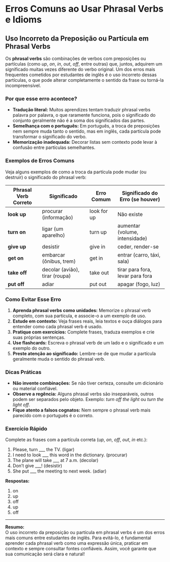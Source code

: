 
# Erros Comuns ao Usar Phrasal Verbs e Idioms

## Uso Incorreto da Preposição ou Partícula em Phrasal Verbs

Os **phrasal verbs** são combinações de verbos com preposições ou partículas (como *up*, *on*, *in*, *out*, *off*, entre outras) que, juntos, adquirem um significado muitas vezes diferente do verbo original. Um dos erros mais frequentes cometidos por estudantes de inglês é o uso incorreto dessas partículas, o que pode alterar completamente o sentido da frase ou torná-la incompreensível.

### Por que esse erro acontece?

- **Tradução literal:** Muitos aprendizes tentam traduzir phrasal verbs palavra por palavra, o que raramente funciona, pois o significado do conjunto geralmente não é a soma dos significados das partes.
- **Semelhança com o português:** Em português, a troca de preposições nem sempre muda tanto o sentido, mas em inglês, cada partícula pode transformar o significado do verbo.
- **Memorização inadequada:** Decorar listas sem contexto pode levar à confusão entre partículas semelhantes.

### Exemplos de Erros Comuns

Veja alguns exemplos de como a troca da partícula pode mudar (ou destruir) o significado do phrasal verb:

| Phrasal Verb Correto | Significado                | Erro Comum         | Significado do Erro (se houver) |
|----------------------|---------------------------|--------------------|---------------------------------|
| **look up**          | procurar (informação)     | look for up        | Não existe                      |
| **turn on**          | ligar (um aparelho)       | turn up            | aumentar (volume, intensidade)  |
| **give up**          | desistir                  | give in            | ceder, render-se                |
| **get on**           | embarcar (ônibus, trem)   | get in             | entrar (carro, táxi, sala)      |
| **take off**         | decolar (avião), tirar (roupa) | take out      | tirar para fora, levar para fora|
| **put off**          | adiar                     | put out            | apagar (fogo, luz)              |

### Como Evitar Esse Erro

1. **Aprenda phrasal verbs como unidades:** Memorize o phrasal verb completo, com sua partícula, e associe-o a um exemplo de uso.
2. **Estude em contexto:** Veja frases reais, leia textos e ouça diálogos para entender como cada phrasal verb é usado.
3. **Pratique com exercícios:** Complete frases, traduza exemplos e crie suas próprias sentenças.
4. **Use flashcards:** Escreva o phrasal verb de um lado e o significado e um exemplo do outro.
5. **Preste atenção ao significado:** Lembre-se de que mudar a partícula geralmente muda o sentido do phrasal verb.

### Dicas Práticas

- **Não invente combinações:** Se não tiver certeza, consulte um dicionário ou material confiável.
- **Observe a regência:** Alguns phrasal verbs são inseparáveis, outros podem ser separados pelo objeto. Exemplo: *turn off the light* ou *turn the light off*.
- **Fique atento a falsos cognatos:** Nem sempre o phrasal verb mais parecido com o português é o correto.

### Exercício Rápido

Complete as frases com a partícula correta (*up*, *on*, *off*, *out*, *in* etc.):

1. Please, turn ___ the TV. (ligar)
2. I need to look ___ this word in the dictionary. (procurar)
3. The plane will take ___ at 7 a.m. (decolar)
4. Don’t give ___! (desistir)
5. She put ___ the meeting to next week. (adiar)

**Respostas:**
1. on
2. up
3. off
4. up
5. off

---

**Resumo:**  
O uso incorreto da preposição ou partícula em phrasal verbs é um dos erros mais comuns entre estudantes de inglês. Para evitá-lo, é fundamental aprender cada phrasal verb como uma expressão única, praticar em contexto e sempre consultar fontes confiáveis. Assim, você garante que sua comunicação será clara e natural!
```

